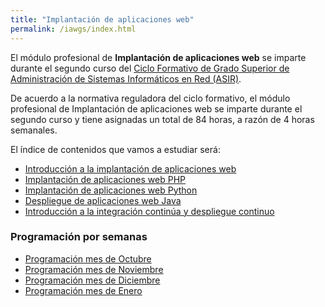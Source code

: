 ```yaml
---
title: "Implantación de aplicaciones web"
permalink: /iawgs/index.html
---
```


El módulo profesional de **Implantación de aplicaciones web** se imparte durante el segundo curso del [Ciclo Formativo de Grado Superior de Administración de Sistemas Informáticos en Red (ASIR)](http://www.aapri.es/curriculo/fp/asir).

De acuerdo a la normativa reguladora del ciclo formativo, el módulo profesional de Implantación de aplicaciones web se imparte durante el segundo curso y tiene asignadas un total de 84 horas, a razón de 4 horas semanales.

El índice de contenidos que vamos a estudiar será:

* [Introducción a la implantación de aplicaciones web](u01)
* [Implantación de aplicaciones web PHP](u02)
* [Implantación de aplicaciones web Python](u03)
* [Despliegue de aplicaciones web Java](u04)
* [Introducción a la integración continúa y despliegue continuo](u05)

<!--
* [Despliegue de aplicaciones web con contenedores. Docker](u06)
-->

### Programación por semanas

* [Programación mes de Octubre](programacion1.html)
* [Programación mes de Noviembre](programacion2.html)
* [Programación mes de Diciembre](programacion3.html)
* [Programación mes de Enero](programacion4.html)